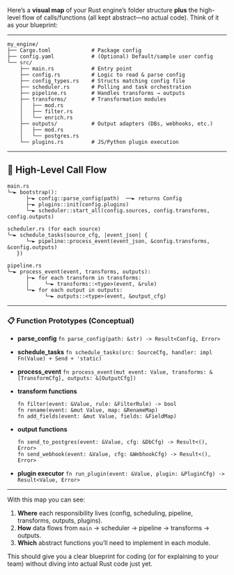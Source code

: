 Here’s a **visual map** of your Rust engine’s folder structure **plus** the high-level flow of calls/functions (all kept abstract—no actual code). Think of it as your blueprint:

---

```plaintext
my_engine/
├── Cargo.toml             # Package config
├── config.yaml            # (Optional) Default/sample user config
└── src/
    ├── main.rs            # Entry point
    ├── config.rs          # Logic to read & parse config
    ├── config_types.rs    # Structs matching config file
    ├── scheduler.rs       # Polling and task orchestration
    ├── pipeline.rs        # Handles transforms → outputs
    ├── transforms/        # Transformation modules
    │   ├── mod.rs
    │   ├── filter.rs
    │   └── enrich.rs
    ├── outputs/           # Output adapters (DBs, webhooks, etc.)
    │   ├── mod.rs
    │   └── postgres.rs
    └── plugins.rs         # JS/Python plugin execution
```

---

## 🔄 High-Level Call Flow

```plaintext
main.rs
└─► bootstrap():
      ├─► config::parse_config(path)  ──► returns Config
      ├─► plugins::init(config.plugins)
      └─► scheduler::start_all(config.sources, config.transforms, config.outputs)

scheduler.rs (for each source)
└─► schedule_tasks(source_cfg, |event_json| {
      └─► pipeline::process_event(event_json, &config.transforms, &config.outputs)
   })

pipeline.rs
└─► process_event(event, transforms, outputs):
      ├─► for each transform in transforms:
      │     └─► transforms::<type>(event, &rule)
      └─► for each output in outputs:
            └─► outputs::<type>(event, &output_cfg)
```

---

### 📋 Function Prototypes (Conceptual)

* **parse\_config**
  `fn parse_config(path: &str) -> Result<Config, Error>`

* **schedule\_tasks**
  `fn schedule_tasks(src: SourceCfg, handler: impl Fn(Value) + Send + 'static)`

* **process\_event**
  `fn process_event(mut event: Value, transforms: &[TransformCfg], outputs: &[OutputCfg])`

* **transform functions**

  ```text
  fn filter(event: &Value, rule: &FilterRule) -> bool
  fn rename(event: &mut Value, map: &RenameMap)
  fn add_fields(event: &mut Value, fields: &FieldMap)
  ```

* **output functions**

  ```text
  fn send_to_postgres(event: &Value, cfg: &DbCfg) -> Result<(), Error>
  fn send_webhook(event: &Value, cfg: &WebhookCfg) -> Result<(), Error>
  ```

* **plugin executor**
  `fn run_plugin(event: &Value, plugin: &PluginCfg) -> Result<Value, Error>`

---

With this map you can see:

1. **Where** each responsibility lives (config, scheduling, pipeline, transforms, outputs, plugins).
2. **How** data flows from `main` → scheduler → pipeline → transforms → outputs.
3. **Which** abstract functions you’ll need to implement in each module.

This should give you a clear blueprint for coding (or for explaining to your team) without diving into actual Rust code just yet.
